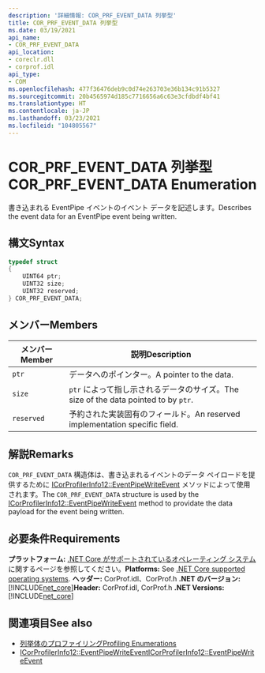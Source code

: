 ```yaml
---
description: '詳細情報: COR_PRF_EVENT_DATA 列挙型'
title: COR_PRF_EVENT_DATA 列挙型
ms.date: 03/19/2021
api_name:
- COR_PRF_EVENT_DATA
api_location:
- coreclr.dll
- corprof.idl
api_type:
- COM
ms.openlocfilehash: 477f36476deb9c0d74e263703e36b134c91b5327
ms.sourcegitcommit: 20b4565974d185c7716656a6c63e3cfdbdf4bf41
ms.translationtype: HT
ms.contentlocale: ja-JP
ms.lasthandoff: 03/23/2021
ms.locfileid: "104805567"
---
```

# <a name="cor_prf_event_data-enumeration"></a><span data-ttu-id="3e53d-103">COR_PRF_EVENT_DATA 列挙型</span><span class="sxs-lookup"><span data-stu-id="3e53d-103">COR_PRF_EVENT_DATA Enumeration</span></span>

<span data-ttu-id="3e53d-104">書き込まれる EventPipe イベントのイベント データを記述します。</span><span class="sxs-lookup"><span data-stu-id="3e53d-104">Describes the event data for an EventPipe event being written.</span></span>
  
## <a name="syntax"></a><span data-ttu-id="3e53d-105">構文</span><span class="sxs-lookup"><span data-stu-id="3e53d-105">Syntax</span></span>  
  
```cpp  
typedef struct
{
    UINT64 ptr;
    UINT32 size;
    UINT32 reserved;
} COR_PRF_EVENT_DATA;
```  
  
## <a name="members"></a><span data-ttu-id="3e53d-106">メンバー</span><span class="sxs-lookup"><span data-stu-id="3e53d-106">Members</span></span>  
  
|<span data-ttu-id="3e53d-107">メンバー</span><span class="sxs-lookup"><span data-stu-id="3e53d-107">Member</span></span>|<span data-ttu-id="3e53d-108">説明</span><span class="sxs-lookup"><span data-stu-id="3e53d-108">Description</span></span>|  
|------------|-----------------|  
|`ptr`|<span data-ttu-id="3e53d-109">データへのポインター。</span><span class="sxs-lookup"><span data-stu-id="3e53d-109">A pointer to the data.</span></span>|  
|`size`|<span data-ttu-id="3e53d-110">`ptr` によって指し示されるデータのサイズ。</span><span class="sxs-lookup"><span data-stu-id="3e53d-110">The size of the data pointed to by `ptr`.</span></span>|  
|`reserved`|<span data-ttu-id="3e53d-111">予約された実装固有のフィールド。</span><span class="sxs-lookup"><span data-stu-id="3e53d-111">An reserved implementation specific field.</span></span>|  
  
## <a name="remarks"></a><span data-ttu-id="3e53d-112">解説</span><span class="sxs-lookup"><span data-stu-id="3e53d-112">Remarks</span></span>  

 <span data-ttu-id="3e53d-113">`COR_PRF_EVENT_DATA` 構造体は、書き込まれるイベントのデータ ペイロードを提供するために [ICorProfilerInfo12::EventPipeWriteEvent](icorprofilerinfo12-eventpipewriteevent-method.md) メソッドによって使用されます。</span><span class="sxs-lookup"><span data-stu-id="3e53d-113">The `COR_PRF_EVENT_DATA` structure is used by the [ICorProfilerInfo12::EventPipeWriteEvent](icorprofilerinfo12-eventpipewriteevent-method.md) method to providate the data payload for the event being written.</span></span>
  
## <a name="requirements"></a><span data-ttu-id="3e53d-114">必要条件</span><span class="sxs-lookup"><span data-stu-id="3e53d-114">Requirements</span></span>  

<span data-ttu-id="3e53d-115">**プラットフォーム:** [.NET Core がサポートされているオペレーティング システム](../../../core/install/windows.md?pivots=os-windows)に関するページを参照してください。</span><span class="sxs-lookup"><span data-stu-id="3e53d-115">**Platforms:** See [.NET Core supported operating systems](../../../core/install/windows.md?pivots=os-windows).</span></span>
<span data-ttu-id="3e53d-116">**ヘッダー:** CorProf.idl、CorProf.h **.NET のバージョン:** [!INCLUDE[net_core](../../../../includes/net-core-50-md.md)]</span><span class="sxs-lookup"><span data-stu-id="3e53d-116">**Header:** CorProf.idl, CorProf.h **.NET Versions:** [!INCLUDE[net_core](../../../../includes/net-core-50-md.md)]</span></span>
  
## <a name="see-also"></a><span data-ttu-id="3e53d-117">関連項目</span><span class="sxs-lookup"><span data-stu-id="3e53d-117">See also</span></span>

- [<span data-ttu-id="3e53d-118">列挙体のプロファイリング</span><span class="sxs-lookup"><span data-stu-id="3e53d-118">Profiling Enumerations</span></span>](profiling-enumerations.md)
- [<span data-ttu-id="3e53d-119">ICorProfilerInfo12::EventPipeWriteEvent</span><span class="sxs-lookup"><span data-stu-id="3e53d-119">ICorProfilerInfo12::EventPipeWriteEvent</span></span>](icorprofilerinfo12-eventpipewriteevent-method.md)
